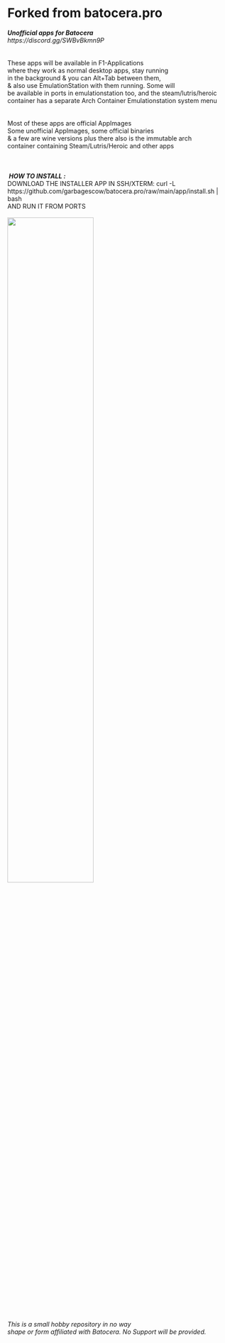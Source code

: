 # Forked from batocera.pro
<Forked from Uureel...my pesonal mods>
<b><i>Unofficial apps for Batocera </i></b><br>
<i>https://discord.gg/SWBvBkmn9P</i><br>
<br>
<br>
</b>These apps will be available in F1-Applications <br>
where they work as normal desktop apps, stay running <br>
in the background & you can Alt+Tab between them, <br>
& also use EmulationStation with them running.  Some will <br>
be available in ports in emulationstation too, and the steam/lutris/heroic<br> 
container has a separate Arch Container Emulationstation system menu<br>
<br>
<br>
Most of these apps are official AppImages <br>
Some unofficial AppImages, some official binaries <br>
& a few are wine versions plus  there also is the immutable arch<br>
container containing Steam/Lutris/Heroic and other apps<br>
<br>
<br>
<br>
<b><i>&nbsp;HOW TO INSTALL : </font></b></i><br>
DOWNLOAD THE INSTALLER APP IN SSH/XTERM: curl -L https://github.com/garbagescow/batocera.pro/raw/main/app/install.sh | bash <br>
AND RUN IT FROM PORTS<br>
<br>
<img src="https://github.com/garbagescow/batocera.pro/raw/main/app/pro.PNG" style="width:62%;height:auto;"/>
<br>
<br>
<br>
<br>
<br>
<i>This is a small hobby repository in no way <br>
shape or form affiliated with Batocera. No Support will be provided. </i><br>

